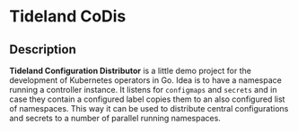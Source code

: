 # Tideland CoDis

## Description

**Tideland Configuration Distributor** is a little demo project for the development of Kubernetes operators in Go. Idea is to have a namespace running a controller instance. It listens for `configmaps` and `secrets` and in case they contain a configured label copies them to an also configured list of namespaces. This way it can be used to distribute central configurations and secrets to a number of parallel running namespaces.